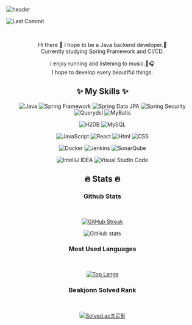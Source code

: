 ![header](https://capsule-render.vercel.app/api?type=waving&color=auto&height=150&section=header&text=KIM%20JEONG%20UK&fontSize=40&animation=fadeIn&fontAlignY=30&descAlignY=51&descAlign=62)

![Last Commit](https://img.shields.io/github/last-commit/KIMSEI1124/KIMSEI1124)

<div align= 'center'>

<img src='https://user-images.githubusercontent.com/74192619/230572160-8f2888f6-d06c-41a4-a3b0-c398cf95263d.png' alt='' />

</br>
</br>

Hi there 👋 I hope to be a Java backend developer.🚀
</br>
Currently studying Spring Framework and CI/CD.

I enjoy running and listening to music.🏃🎧</br>
I hope to develop every beautiful things.

## ✨ My Skills ✨

![Java](https://img.shields.io/badge/-java-orange)
![Spring Framework](https://img.shields.io/badge/Spring-6DB33F?logo=Spring&logoColor=white)
![Spring Data JPA](https://img.shields.io/badge/Spring%20Data%20JPA-6DB33F?logo=Spring&logoColor=white)
![Spring Security](https://img.shields.io/badge/Spring%20Security-6DB33F?logo=Spring%20Security&logoColor=white)
![Querydsl](https://img.shields.io/badge/Querydsl-blue)
![MyBatis](https://img.shields.io/badge/MyBatis-red)

![H2DB](https://img.shields.io/badge/H2DB-blue)
![MySQL](https://img.shields.io/badge/MySQL-4479A1?logo=MySQL&logoColor=white)

![JavaScript](https://img.shields.io/badge/JavaScript-F7DF1E?logo=JavaScript&logoColor=white)
![React](https://img.shields.io/badge/React-61DAFB?logo=React&logoColor=white)
![Html](https://img.shields.io/badge/HTML-E34F26?logo=HTML5&logoColor=white)
![CSS](https://img.shields.io/badge/CSS3-1572B6?logo=CSS3&logoColor=white)

![Docker](https://img.shields.io/badge/Docker-2496ED?logo=Docker&logoColor=white)
![Jenkins](https://img.shields.io/badge/Jenkins-D24939?logo=Jenkins&logoColor=white)
![SonarQube](https://img.shields.io/badge/SonarQube-4E9BCD?logo=SonarQube&logoColor=white)

![IntelliJ IDEA](https://img.shields.io/badge/IntelliJ%20IDEA-000000?logo=IntelliJ%20IDEA&logoColor=white)
![Visual Studio Code](https://img.shields.io/badge/Visual%20Studio%20Code-007ACC?logo=Visual%20Studio%20Code&logoColor=white)

## 🔥 Stats 🔥

### Github Stats

</br>

[![GitHub Streak](https://streak-stats.demolab.com?user=KIMSEI1124&theme=dark&hide_border=true&locale=ko&date_format=%5BY.%5Dn.j&mode=weekly)](https://git.io/streak-stats)

![GitHub stats](https://github-readme-stats.vercel.app/api?username=KIMSEI1124&show_icons=true)

### Most Used Languages

</br>

[![Top Langs](https://github-readme-stats.vercel.app/api/top-langs/?username=KIMSEI1124&layout=compact)](https://github.com/anuraghazra/github-readme-stats)

### Beakjonn Solved Rank

</br>

[![Solved.ac프로필](http://mazassumnida.wtf/api/generate_badge?boj=bbomi1973)](https://solved.ac/bbomi1973)

</div>
